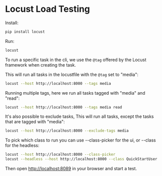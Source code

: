 # Locust Load Testing

Install:

```bash
pip install locust
```

Run:

```bash
locust
```

To run a specific task in the cli, we use the `@tag` offered by the Locust framework when creating the task.

This will run all tasks in the locustfile with the `@tag` set to "media":

```bash
locust --host http://localhost:8000 --tags media   
```

Running multiple tags, here we run all tasks tagged with "media" and "read":

```bash
locust --host http://localhost:8000 --tags media read   
```

It's also possible to exclude tasks, This will run all tasks, except the tasks that are tagged with "media":

```bash
locust --host http://localhost:8000 --exclude-tags media
```

To pick which class to run you can use --class-picker for the ui, or --class for the headless:

```bash
locust --host http://localhost:8000 --class-picker
locust --headless --host http://localhost:8000 --class QuickStartUser
```



Then open <http://localhost:8089> in your browser and start a test.

